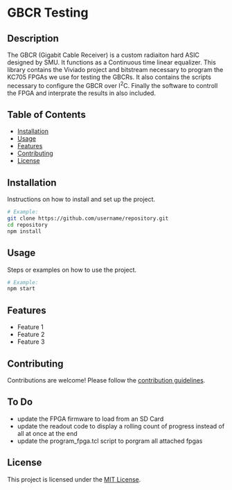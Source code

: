 # GBCR Testing

## Description
The GBCR (Gigabit Cable Receiver) is a custom radiaiton hard ASIC designed by SMU. It functions as a Continuous time linear equalizer. This library contains the Viviado project and bitstream necessary to program the KC705 FPGAs we use for testing the GBCRs. It also contains the scripts necessary to configure the GBCR over I<sup>2</sup>C. Finally the software to controll the FPGA and interprate the results in also included. 

## Table of Contents
- [Installation](#installation)
- [Usage](#usage)
- [Features](#features)
- [Contributing](#contributing)
- [License](#license)

## Installation
Instructions on how to install and set up the project.

```bash
# Example:
git clone https://github.com/username/repository.git
cd repository
npm install
```

## Usage
Steps or examples on how to use the project.

```bash
# Example:
npm start
```

## Features
- Feature 1
- Feature 2
- Feature 3

## Contributing
Contributions are welcome! Please follow the [contribution guidelines](CONTRIBUTING.md).

## To Do
- update the FPGA firmware to load from an SD Card
- update the readout code to display a rolling count of progress instead of all at once at the end 
- update the program_fpga.tcl script to porgram all attached fpgas

## License
This project is licensed under the [MIT License](LICENSE).